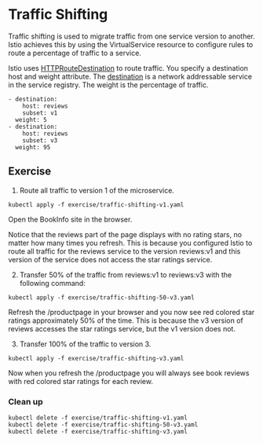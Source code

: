 # Traffic Shifting

Traffic shifting is used to migrate traffic from one service version to another. Istio achieves this by using the VirtualService resource to configure rules to route a percentage of traffic to a service.

Istio uses [HTTPRouteDestination](https://istio.io/docs/reference/config/networking/virtual-service/#HTTPRouteDestination) to route traffic. You specify a destination host and weight attribute. The [destination](https://istio.io/docs/reference/config/networking/virtual-service/#Destination) is a network addressable service in the service registry. The weight is the percentage of traffic. 

```
- destination:
    host: reviews
    subset: v1
  weight: 5
- destination:
    host: reviews
    subset: v3
  weight: 95
```

## Exercise 

1. Route all traffic to version 1 of the microservice.

```
kubectl apply -f exercise/traffic-shifting-v1.yaml
```
Open the BookInfo site in the browser.

Notice that the reviews part of the page displays with no rating stars, no matter how many times you refresh. This is because you configured Istio to route all traffic for the reviews service to the version reviews:v1 and this version of the service does not access the star ratings service.

2. Transfer 50% of the traffic from reviews:v1 to reviews:v3 with the following command:

```
kubectl apply -f exercise/traffic-shifting-50-v3.yaml
```

Refresh the /productpage in your browser and you now see red colored star ratings approximately 50% of the time. This is because the v3 version of reviews accesses the star ratings service, but the v1 version does not.

3. Transfer 100% of the traffic to version 3.

```
kubectl apply -f exercise/traffic-shifting-v3.yaml
```

Now when you refresh the /productpage you will always see book reviews with red colored star ratings for each review.

### Clean up

```
kubectl delete -f exercise/traffic-shifting-v1.yaml
kubectl delete -f exercise/traffic-shifting-50-v3.yaml
kubectl delete -f exercise/traffic-shifting-v3.yaml
```